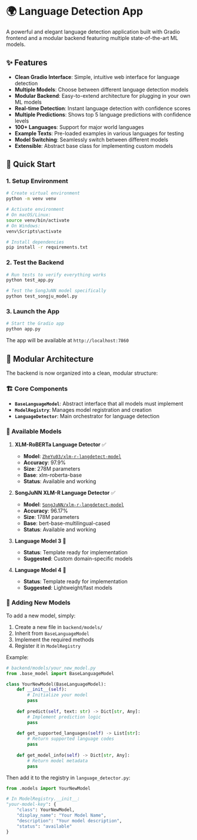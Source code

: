 # 🌍 Language Detection App

A powerful and elegant language detection application built with Gradio frontend and a modular backend featuring multiple state-of-the-art ML models.

## ✨ Features

- **Clean Gradio Interface**: Simple, intuitive web interface for language detection
- **Multiple Models**: Choose between different language detection models
- **Modular Backend**: Easy-to-extend architecture for plugging in your own ML models
- **Real-time Detection**: Instant language detection with confidence scores
- **Multiple Predictions**: Shows top 5 language predictions with confidence levels
- **100+ Languages**: Support for major world languages
- **Example Texts**: Pre-loaded examples in various languages for testing
- **Model Switching**: Seamlessly switch between different models
- **Extensible**: Abstract base class for implementing custom models

## 🚀 Quick Start

### 1. Setup Environment

```bash
# Create virtual environment
python -m venv venv

# Activate environment
# On macOS/Linux:
source venv/bin/activate
# On Windows:
venv\Scripts\activate

# Install dependencies
pip install -r requirements.txt
```

### 2. Test the Backend

```bash
# Run tests to verify everything works
python test_app.py

# Test the SongJuNN model specifically
python test_songju_model.py
```

### 3. Launch the App

```bash
# Start the Gradio app
python app.py
```

The app will be available at `http://localhost:7860`

## 🧩 Modular Architecture

The backend is now organized into a clean, modular structure:

### 🏗️ Core Components

- **`BaseLanguageModel`**: Abstract interface that all models must implement
- **`ModelRegistry`**: Manages model registration and creation
- **`LanguageDetector`**: Main orchestrator for language detection

### 🤖 Available Models

1. **XLM-RoBERTa Language Detector** ✅
   - **Model**: [`ZheYu03/xlm-r-langdetect-model`](https://huggingface.co/ZheYu03/xlm-r-langdetect-model)
   - **Accuracy**: 97.9%
   - **Size**: 278M parameters
   - **Base**: xlm-roberta-base
   - **Status**: Available and working

2. **SongJuNN XLM-R Language Detector** ✅
   - **Model**: [`SongJuNN/xlm-r-langdetect-model`](https://huggingface.co/SongJuNN/xlm-r-langdetect-model)
   - **Accuracy**: 96.17%
   - **Size**: 178M parameters
   - **Base**: bert-base-multilingual-cased
   - **Status**: Available and working

3. **Language Model 3** 🚧
   - **Status**: Template ready for implementation  
   - **Suggested**: Custom domain-specific models

4. **Language Model 4** 🚧
   - **Status**: Template ready for implementation
   - **Suggested**: Lightweight/fast models

### 🔧 Adding New Models

To add a new model, simply:

1. Create a new file in `backend/models/`
2. Inherit from `BaseLanguageModel`
3. Implement the required methods
4. Register it in `ModelRegistry`

Example:
```python
# backend/models/your_new_model.py
from .base_model import BaseLanguageModel

class YourNewModel(BaseLanguageModel):
    def __init__(self):
        # Initialize your model
        pass
    
    def predict(self, text: str) -> Dict[str, Any]:
        # Implement prediction logic
        pass
    
    def get_supported_languages(self) -> List[str]:
        # Return supported language codes
        pass
    
    def get_model_info(self) -> Dict[str, Any]:
        # Return model metadata
        pass
```

Then add it to the registry in `language_detector.py`:
```python
from .models import YourNewModel

# In ModelRegistry.__init__:
"your-model-key": {
    "class": YourNewModel,
    "display_name": "Your Model Name",
    "description": "Your model description",
    "status": "available"
}
```